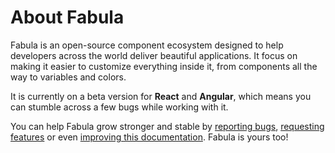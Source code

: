 # About Fabula

Fabula is an open-source component ecosystem designed to help developers across the world deliver beautiful applications. It focus on making it easier to customize everything inside it, from components all the way to variables and colors. 

It is currently on a beta version for **React** and **Angular**, which means you can stumble across a few bugs while working with it. 

You can help Fabula grow stronger and stable by [reporting bugs](/docs/getting-started/contributing/#reporting-bugs), [requesting features](/docs/getting-started/contributing/#requesting-features) or even [improving this documentation](/docs/getting-started/contributing/#improving-docs). Fabula is yours too!